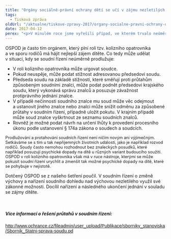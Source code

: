 ```yaml
---
title: "Orgány sociálně-právní ochrany dětí se učí v zájmu nezletilých urychlit soudní řízení"
tags:
  - Tisková zpráva
oldUrl: "/aktualne/tiskove-zpravy-2017/organy-socialne-pravni-ochrany-deti-se-uci-v-zajmu-nezletilych-urychlit-soudni-rizeni"
date: 2017-04-12
perex: "<p>V minulém roce jsme vyřešili případ, ve kterém trvalo neúměrně dlouho, než soud rozhodl, do jakého typu péče svěří nezletilé dítě. Pět měsíců se čekalo na vyhotovení potřebných znaleckých posudků. Upozornili jsme OSPOD, že může v podobných situacích podat stížnost směřující proti průtahům způsobených soudními znalci. OSPOD se naším doporučením začal řídit a v dalším podobném typu řízení se mu podařilo soudní jednání zkrátit. Ostatní orgány sociálně-právní ochrany dětí by tuto praxi měly následovat. Nelze se spokojit s tím, že budou děti žít v nekončící nejistotě, jak bude jejich budoucí život vypadat. </p>"
---
```


<!-- imported from the old website -->

<p>OSPOD je často tím orgánem, který plní roli tzv. kolizního opatrovníka a ve sporu rodičů má hájit nejlepší zájem dítěte. Co tedy může udělat v situaci, kdy se soudní řízení neúměrně prodlužuje:</p><p></p><ul><li>V roli kolizního opatrovníka může urgovat soudce.</li><li>Pokud neuspěje, může podat stížnost adresovanou předsedovi soudu.</li><li>Předseda soudu na základě stížností, které směřují proti průtahům způsobeným soudními znalci, může podat podnět předsedovi krajského soudu, který vykonává správu znalců a posuzuje závažnost protiprávního jednání znalce.</li><li>V případě nečinnosti soudního znalce mu soud může věc odejmout a ustanovit jiného znalce nebo znalci může snížit odměnu za způsobené průtahy v soudním řízení, případně uložit pokutu. V krajním případě může soud znalce vyškrtnout ze seznamu soudních znalců.</li><li>Rovněž je možné podat návrh na určení lhůty k provedení procesního úkonu podle ustanovení § 174a zákona o soudech a soudcích.</li></ul><p></p><p><span style="font-size: 12.8px;">Prodlužování a protahování soudních řízení není ničím novým ani výjimečným. Setkáváme se s tím u tak nepříjemných životních událostí, jako je například rozvod rodičů. Soudy často nemohou rozhodnout bez znaleckých posudků, které například posuzují psychické dopady na dítě u různých variant budoucího soužití. OSPOD v roli kolizního opatrovníka však má v ruce nástroje, kterými se může pokusit soudní řízení urychlit a zmenšit tak možné psychické dopady na dítě, které se pohybuje v nejistotě.</span></p><p>Dotčený OSPOD se z našeho šetření poučil. V soudním řízení o změně výchovy a nařízení soudního dohledu nad výchovou nezletilého využil své zákonné možnosti. Docílil nařízení a následného ukončení jednání v souladu se zájmy dítěte. </p><p> <span style="font-size: 12.8px;"> </span></p> <h5>Více informací o řešení průtahů v soudním řízení:</h5><p><span style="font-size:11.0pt;line-height:107%;
font-family:&quot;Calibri&quot;,sans-serif;mso-ascii-theme-font:minor-latin;mso-fareast-font-family:
Calibri;mso-fareast-theme-font:minor-latin;mso-hansi-theme-font:minor-latin;
mso-bidi-font-family:&quot;Times New Roman&quot;;mso-bidi-theme-font:minor-bidi;
mso-ansi-language:CS;mso-fareast-language:EN-US;mso-bidi-language:AR-SA"><a href="https://www.ochrance.cz/fileadmin/user_upload/Publikace/sborniky_stanoviska/Sbornik_Statni-sprava-soudu.pd">http://www.ochrance.cz/fileadmin/user_upload/Publikace/sborniky_stanoviska/Sbornik_Statni-sprava-soudu.pd</a></span></p><p></p>
